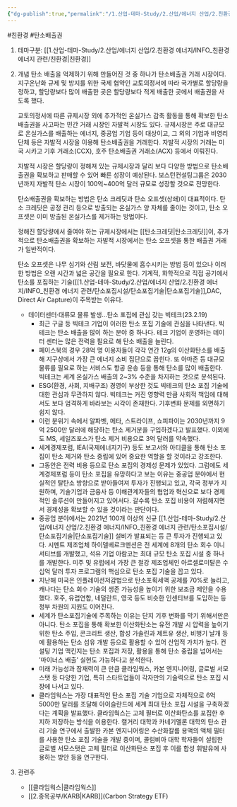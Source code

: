 ```yaml
---
{"dg-publish":true,"permalink":"/1.산업-테마-Study/2.산업/에너지 산업/2.친환경 에너지/INFO_친환경 에너지 관련/탄소배출권/","created":"2024-11-20T21:02:28.530+09:00","updated":"2025-06-25T13:59:31.528+09:00"}
---
```


#친환경 #탄소배출권


1. 테마구분: [[1.산업-테마-Study/2.산업/에너지 산업/2.친환경 에너지/INFO_친환경 에너지 관련/친환경\|친환경]]

1. 개념 
	탄소 배출을 억제하기 위해 만들어진 것 중 하나가 탄소배출권 거래 시장이다. 지구온난화 규제 및 방지를 위한 국제 협약인 교토의정서에 따라 국가별로 할당량을 정하고, 할당량보다 많이 배출한 곳은 할당량보다 적게 배출한 곳에서 배출권을 사도록 했다.  
  
	교토의정서에 따른 규제시장 외에 추가적인 온실가스 감축 활동을 통해 확보한 탄소배출권을 사고파는 민간 거래 시장인 자발적 시장도 있다. 규제시장은 주로 대규모로 온실가스를 배출하는 에너지, 중공업 기업 등이 대상이고, 그 외의 기업과 비영리 단체 등은 자발적 시장을 이용해 탄소배출권을 거래한다. 자발적 시장의 거래는 미국 시카고 기후 거래소(CCX), 호주 탄소배출권 거래소(ACX) 등에서 이뤄진다.  
	  
	자발적 시장은 할당량이 정해져 있는 규제시장과 달리 보다 다양한 방법으로 탄소배출권을 확보하고 판매할 수 있어 빠른 성장이 예상된다. 보스턴컨설팅그룹은 2030년까지 자발적 탄소 시장이 100억~400억 달러 규모로 성장할 것으로 전망한다.  
  
	탄소배출권을 확보하는 방법은 탄소 크레딧과 탄소 오프셋(상쇄)이 대표적이다. 탄소 크레딧은 공정 관리 등으로 방출되는 온실가스 양 자체를 줄이는 것이고, 탄소 오프셋은 이미 방출된 온실가스를 제거하는 방법이다.  
  
	정해진 할당량에서 줄여야 하는 규제시장에서는 [[탄소크레딧\|탄소크레딧]]이, 추가적으로 탄소배출권을 확보하는 자발적 시장에서는 탄소 오프셋을 통한 배출권 거래가 일반적이다.  
  
	탄소 오프셋은 나무 심기와 산림 보전, 바닷물에 흡수시키는 방법 등이 있으나 이러한 방법은 오랜 시간과 넓은 공간을 필요로 한다. 기계적, 화학적으로 직접 공기에서 탄소를 포집하는 기술([[1.산업-테마-Study/2.산업/에너지 산업/2.친환경 에너지/INFO_친환경 에너지 관련/탄소포집시설/탄소포집기술\|탄소포집기술]],DAC, Direct Air Capture)이 주목받는 이유다.  
  
	- 데이터센터·대류모 물류 발생…탄소 포집에 관심 갖는 빅테크(23.2.19)
		- 최근 구글 등 빅테크 기업이 이러한 탄소 포집 기술에 관심을 나타낸다. 빅테크는 탄소 배출을 많이 하는 분야 중 하나다. 테크 기업이 운영하는 데이터 센터는 많은 전력을 필요로 해 탄소 배출을 늘린다.  
		- 페이스북의 경우 28억 명 이용자들이 각각 연간 12g의 이산화탄소를 배출해 지구상에서 가장 큰 에너지 소비 집단으로 꼽힌다. 또 아마존 등 대규모 물류를 필요로 하는 서비스도 항공 운송 등을 통해 탄소를 많이 배출한다. 빅테크는 세계 온실가스 배출의 2~3% 수준을 차지하는 것으로 분석된다.  
		- ESG(환경, 사회, 지배구조) 경영이 부상한 것도 빅테크의 탄소 포집 기술에 대한 관심과 무관하지 않다. 빅테크는 커진 영향력 만큼 사회적 책임에 대해서도 보다 엄격하게 바라보는 시각이 존재한다. 기후변화 문제를 외면하기 쉽지 않다.  
		- 이런 분위기 속에서 알파벳, 메타, 스트라이프, 쇼피파이는 2030년까지 9억 2500만 달러에 해당하는 탄소 제거분을 구입하겠다고 발표했다. 이외에도 MS, 세일즈포스가 탄소 제거 비용으로 3억 달러를 약속했다.  
		- 세계경제포럼, IEA(국제에너지기구) 등도 보고서와 아티클을 통해 탄소 포집이 탄소 제거와 탄소 중립에 있어 중요한 역할을 할 것이라고 강조한다.  
		- 그동안은 전력 비용 등으로 탄소 포집의 경제성 문제가 있었다. 그럼에도 세계경제포럼 등이 탄소 포집을 유망하다고 보는 이유는 중공업 분야에서 현실적인 탈탄소 방향으로 받아들여져 투자가 진행되고 있고, 각국 정부가 지원하며, 기술기업과 금융사 등 이해관계자들의 협업과 혁신으로 보다 경제적인 솔루션이 만들어지고 있어서다. 갈수록 탄소 포집 비용이 저렴해지면서 경제성을 확보할 수 있을 것이라는 판단이다.  
		- 중공업 분야에서는 2021년 100개 이상의 신규 [[1.산업-테마-Study/2.산업/에너지 산업/2.친환경 에너지/INFO_친환경 에너지 관련/탄소포집시설/탄소포집기술\|탄소포집기술]] 설비가 발표되는 등 큰 투자가 진행되고 있다. 시멘트 제조업체 하이델베르크멘션은 전 세계에 8개의 탄소 회수 이니셔티브를 개발했고, 석유 기업 아람코는 최대 규모 탄소 포집 시설 중 하나를 개발한다. 미주 및 유럽에서 가장 큰 철강 제조업체인 아르셀로미탈은 수십억 달러 투자 프로그램의 핵심으로 탄소 포집 기술을 꼽고 있다.  
		- 지난해 미국은 인플레이션저감법으로 탄소포획세액 공제를 70%로 늘리고, 캐나다는 탄소 회수 기술의 생존 가능성을 높이기 위한 보조금 제안을 수용했다. 호주, 유럽연합, 네덜란드, 영국 등도 비슷한 인센티브를 도입하는 등 정부 차원의 지원도 이어진다.  
		- 세계가 탄소포집기술에 주목하는 이유는 단지 기후 변화를 막기 위해서만은 아니다. 탄소 포집을 통해 확보한 이산화탄소는 유전 개발 시 압력을 높이기 위한 탄소 주입, 콘크리트 생산, 합성 가솔린과 제트유 생산, 비행기 날개 등에 활용하는 탄소 섬유 개발 등으로 활용할 수 있어 산업적 가치가 높다. 컨설팅 기업 맥킨지는 탄소 포집과 저장, 활용을 통해 탄소 중립을 넘어서는 '마이너스 배출' 실현도 가능하다고 분석한다.  
		- 미래 가능성과 잠재력이 큰 만큼 클라임웍스, 카본 엔지니어링, 글로벌 서모스탯 등 다양한 기업, 특히 스타트업들이 각자만의 기술력으로 탄소 포집 시장에 나서고 있다.  
		- 클라임웍스는 가장 대표적인 탄소 포집 기술 기업으로 자체적으로 6억 5000만 달러를 조달해 아이슬란드에 세계 최대 탄소 포집 시설을 구축하겠다는 계획을 발표했다. 클라임웍스는 고체 필터로 이산화탄소를 포집한 후 지하 저장하는 방식을 이용한다. 캘거리 대학과 카네기멜론 대학의 탄소 관리 기술 연구에서 출발한 카본 엔지니어링은 수산화칼륨 용액의 액체 필터를 사용한 탄소 포집 기술을 개발 중이며, 콜럼비아 대학 학자들이 설립한 글로벌 서모스탯은 고체 필터로 이산화탄소 포집 후 이를 합성 휘발유에 사용하는 방안 등을 연구한다.


2. 관련주
	- [[클라임웍스\|클라임웍스]]
	- [[2.종목공부/KARB\|KARB]](Carbon Strategy ETF)